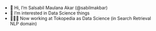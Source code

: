 - 👋 Hi, I’m Salsabil Maulana Akar (@sabilmakbar)
- 👀 I’m interested in Data Science things
- 👨🏽‍💻 Now working at Tokopedia as Data Science (in Search Retrieval NLP domain)

<!---
sabilmakbar/sabilmakbar is a ✨ special ✨ repository because its `README.md` (this file) appears on your GitHub profile.
You can click the Preview link to take a look at your changes.
--->
